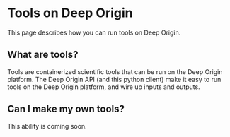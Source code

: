 # Tools on Deep Origin

This page describes how you can run tools on Deep Origin.

## What are tools? 

Tools are containerized scientific tools that can be run on the Deep Origin platform. The Deep Origin API (and this python client) make it easy to run tools on the Deep Origin platform, and wire up inputs and outputs. 


## Can I make my own tools?

This ability is coming soon. 